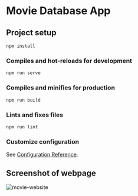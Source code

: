 # Movie Database App

## Project setup
```
npm install
```

### Compiles and hot-reloads for development
```
npm run serve
```

### Compiles and minifies for production
```
npm run build
```

### Lints and fixes files
```
npm run lint
```

### Customize configuration
See [Configuration Reference](https://cli.vuejs.org/config/).


## Screenshot of webpage

![movie-website](https://user-images.githubusercontent.com/62345423/132228731-199c6d88-6f88-402d-93a1-2a2a13df7f5f.png)
